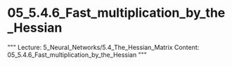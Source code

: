 # 05_5.4.6_Fast_multiplication_by_the_Hessian

"""
Lecture: 5_Neural_Networks/5.4_The_Hessian_Matrix
Content: 05_5.4.6_Fast_multiplication_by_the_Hessian
"""

